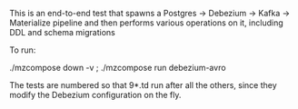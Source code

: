 This is an end-to-end test that spawns a Postgres -> Debezium -> Kafka -> Materialize pipeline
and then performs various operations on it, including DDL and schema migrations

To run:

./mzcompose down -v ; ./mzcompose run debezium-avro

The tests are numbered so that 9*.td run after all the others,
since they modify the Debezium configuration on the fly.
